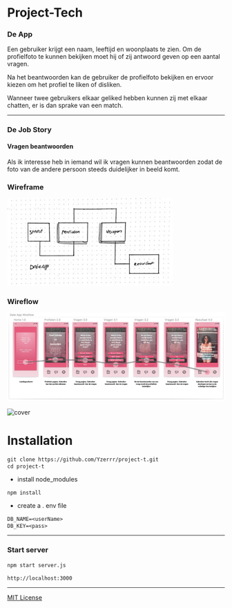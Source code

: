 # Project-Tech
### De App
Een gebruiker krijgt een naam, leeftijd en woonplaats te zien. Om de profielfoto te kunnen bekijken moet hij of zij antwoord geven op een aantal vragen. 

Na het beantwoorden kan de gebruiker de profielfoto bekijken en ervoor kiezen om het profiel te liken of disliken. 

Wanneer twee gebruikers elkaar geliked hebben kunnen zij met elkaar chatten, er is dan sprake van een match. 

***
### De Job Story
#### Vragen beantwoorden
Als ik interesse heb in iemand wil ik vragen kunnen beantwoorden zodat de foto van de andere persoon steeds duidelijker in beeld komt.



### Wireframe
![wireframe](https://github.com/Yzerrr/project-t/blob/master/img/B00D127E-7751-4BAA-A8A3-A84DC466FF0F_4_5005_c.jpeg?raw=true)
### Wireflow
![Wireflow](https://github.com/Yzerrr/project-t/blob/master/img/Wireflow.jpg)

![cover](https://github.com/Yzerrr/project-t/blob/master/img/3phones.png?raw=true)


# Installation
``` 
git clone https://github.com/Yzerrr/project-t.git
cd project-t
```
+ install node_modules
```
npm install
```
+ create a . env file
```
DB_NAME=<userName>
DB_KEY=<pass>
```
***
### Start server

```
npm start server.js
```

```
http://localhost:3000
```
***

[MIT License](https://github.com/Yzerrr/project-t/blob/master/LICENSE)
